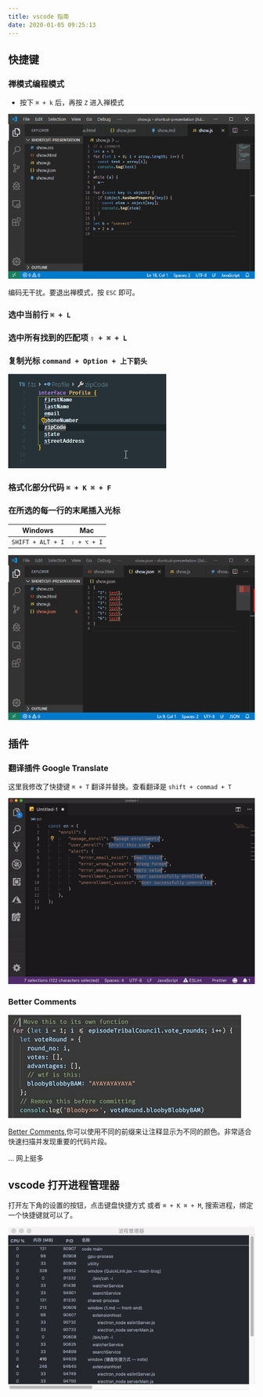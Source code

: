 ```yaml
---
title: vscode 指南
date: 2020-01-05 09:25:13
---
```


## 快捷键

### 禅模式编程模式

- 按下 `⌘ + k` 后，再按 `Z` 进入禅模式

![](../../../assets/others/vscode/zen-mode.gif)

编码无干扰。要退出禅模式，按 `ESC` 即可。

### 选中当前行 `⌘ + L`

### 选中所有找到的匹配项 `⇧ + ⌘ + L`

### 复制光标 `command + Option + 上下箭头`

![](../../../assets/others/vscode/copy-cursor.gif)

### 格式化部分代码 `⌘ + K ⌘ + F`

### 在所选的每一行的末尾插入光标

| Windows           | Mac         |
| ----------------- | ----------- |
| `SHIFT + ALT + I` | `⇧ + ⌥ + I` |

![](../../../assets/others/vscode/cursor.gif)

## 插件

### 翻译插件 Google Translate

这里我修改了快捷键 `⌘ + T` 翻译并替换。查看翻译是 `shift + commad + T`

![](../../../assets/others/vscode/translate.gif)

### Better Comments

![](../../../assets/others/vscode/better-comments.gif)

[Better Comments](https://github.com/aaron-bond/better-comments),你可以使用不同的前缀来让注释显示为不同的颜色。非常适合快速扫描并发现重要的代码片段。

... 网上挺多

## vscode 打开进程管理器

打开左下角的设置的按钮，点击键盘快捷方式 或者 `⌘ + K ⌘ + M`, 搜索进程，绑定一个快捷键就可以了。

![](../../../assets/others/vscode/process.png)
